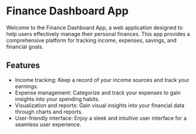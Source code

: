 # Finance Dashboard App

Welcome to the Finance Dashboard App, a web application designed to help users effectively manage their personal finances. This app provides a comprehensive platform for tracking income, expenses, savings, and financial goals.

## Features

- Income tracking: Keep a record of your income sources and track your earnings.
- Expense management: Categorize and track your expenses to gain insights into your spending habits.
- Visualization and reports: Gain visual insights into your financial data through charts and reports.
- User-friendly interface: Enjoy a sleek and intuitive user interface for a seamless user experience.

